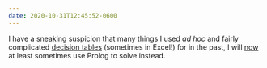 ```yaml
---
date: 2020-10-31T12:45:52-0600
---
```


I have a sneaking suspicion that many things I used _ad hoc_ and fairly complicated [decision tables][dt] (sometimes in Excel!) for in the past, I will [now][prev] at least sometimes use Prolog to solve instead.

[dt]: https://www.hillelwayne.com/decision-tables/
[prev]: https://v5.chriskrycho.com/notes/2020-10-31-1220/